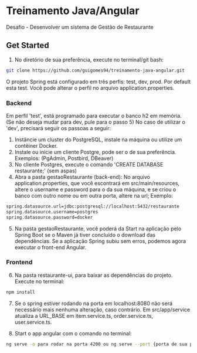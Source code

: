 # Treinamento Java/Angular
Desafio - Desenvolver um sistema de Gestão de Restaurante

## Get Started

1. No diretório de sua preferência, execute no terminal/git bash:
```bash
git clone https://github.com/guigomes94/treinamento-java-angular.git
```

O projeto Spring está configurado em três perfis: test, dev, prod.
Por default esta test. Você pode alterar o perfil no arquivo application.properties.

### Backend
Em perfil 'test', está programado para executar o banco h2 em memória. (Se não deseja mudar para dev, pule para o passo 5)
No caso de utilizar o 'dev', precisará seguir os passoas a seguir:
1. Instâncie um cluster do PostgreSQL, instale na máquina ou utilize um contêiner Docker.
2. Instale ou inicie um cliente Postgre, pode ser o de sua preferência. Exemplos: (PgAdmin, Postbird, DBeaver)
3. No cliente Postgres, execute o comando 'CREATE DATABASE restaurante;' (sem aspas)
4. Abra a pasta gestaoRestaurante (back-end): No arquivo application.properties, que você escontrará em src/main/resources, 
altere o username e password para o da sua máquina, e se criou o banco com outro nome ou em outra porta, altere na url;
Exemplo:
```bash
spring.datasource.url=jdbc:postgresql://localhost:5432/restaurante
spring.datasource.username=postgres
spring.datasource.password=docker
```

5. Na pasta gestaoRestaurante, você poderá da Start na aplicação pelo Spring Boot se o Maven já tiver concluído o download das dependências.
Se a aplicação Spring subiu sem erros, podemos agora executar o front-end Angular.

### Frontend
6. Na pasta restaurante-ui, para baixar as dependências do projeto. Execute no terminal:
```bash
npm install
```
7. Se o spring estiver rodando na porta em localhost:8080 não será necessário mais nenhuma alteração, caso contrário.
Em src/app/service atualiza a URL_BASE em item.service.ts, order.service.ts, user.service.ts.

8. Start o app angular com o comando no terminal:
```bash
ng serve -o para rodar na porta 4200 ou ng serve --port {porta de sua preferência}
```
